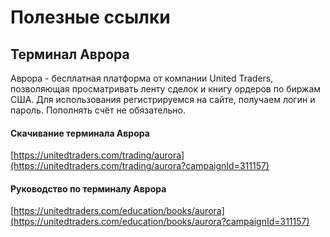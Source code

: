 # Полезные ссылки

## Терминал Аврора

Аврора - бесплатная платформа от компании United Traders, позволяющая просматривать ленту сделок и книгу ордеров по биржам США. Для использования регистрируемся на сайте, получаем логин и пароль. Пополнять счёт не обязательно.

#### Скачивание терминала Аврора

[https://unitedtraders.com/trading/aurora](https://unitedtraders.com/trading/aurora?campaignId=311157)

#### Руководство по терминалу Аврора

[https://unitedtraders.com/education/books/aurora](https://unitedtraders.com/education/books/aurora?campaignId=311157)

